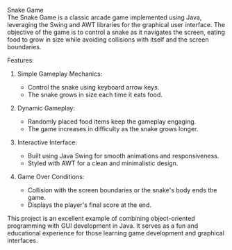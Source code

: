 Snake Game  
The Snake Game is a classic arcade game implemented using Java, leveraging the Swing and AWT libraries for the graphical user interface. The objective of the game is to control a snake as it navigates the screen, eating food to grow in size while avoiding collisions with itself and the screen boundaries.  

Features:  
1. Simple Gameplay Mechanics:  
   - Control the snake using keyboard arrow keys.  
   - The snake grows in size each time it eats food.  

2. Dynamic Gameplay:  
   - Randomly placed food items keep the gameplay engaging.  
   - The game increases in difficulty as the snake grows longer.  

3. Interactive Interface:  
   - Built using Java Swing for smooth animations and responsiveness.  
   - Styled with AWT for a clean and minimalistic design.  

4. Game Over Conditions:  
   - Collision with the screen boundaries or the snake's body ends the game.  
   - Displays the player's final score at the end.  

This project is an excellent example of combining object-oriented programming with GUI development in Java. It serves as a fun and educational experience for those learning game development and graphical interfaces.